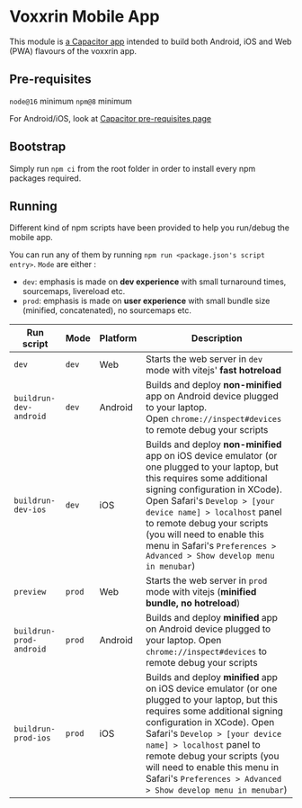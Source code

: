 # Voxxrin Mobile App

This module is [a Capacitor app](https://capacitorjs.com/) intended to build both Android, iOS and
Web (PWA) flavours of the voxxrin app.

## Pre-requisites

`node@16` minimum
`npm@8` minimum

For Android/iOS, look at [Capacitor pre-requisites page](https://capacitorjs.com/docs/getting-started/environment-setup)

## Bootstrap

Simply run `npm ci` from the root folder in order to install every npm packages required.

## Running

Different kind of npm scripts have been provided to help you run/debug the mobile app.

You can run any of them by running `npm run <package.json's script entry>`.
`Mode` are either :
- `dev`: emphasis is made on **dev experience** with small turnaround times, sourcemaps, livereload etc.
- `prod`: emphasis is made on **user experience** with small bundle size (minified, concatenated), no sourcemaps etc.

| Run script              | Mode   | Platform | Description                                                                                                                                                                                                                                                                                                                                                          |
|-------------------------|--------|----------|----------------------------------------------------------------------------------------------------------------------------------------------------------------------------------------------------------------------------------------------------------------------------------------------------------------------------------------------------------------------|
| `dev`                   | `dev`  | Web      | Starts the web server in `dev` mode with vitejs' **fast hotreload**                                                                                                                                                                                                                                                                                                  |
| `buildrun-dev-android`  | `dev`  | Android  | Builds and deploy **non-minified** app on Android device plugged to your laptop. <br/>Open `chrome://inspect#devices` to remote debug your scripts                                                                                                                                                                                                                   |
| `buildrun-dev-ios`      | `dev`  | iOS      | Builds and deploy **non-minified** app on iOS device emulator (or one plugged to your laptop, but this requires some additional signing configuration in XCode). Open Safari's `Develop > [your device name] > localhost` panel to remote debug your scripts (you will need to enable this menu in Safari's `Preferences > Advanced > Show develop menu in menubar`) |
| `preview`               | `prod` | Web      | Starts the web server in `prod` mode with vitejs (**minified bundle, no hotreload**)                                                                                                                                                                                                                                                                                 |
| `buildrun-prod-android` | `prod` | Android  | Builds and deploy **minified** app on Android device plugged to your laptop. Open `chrome://inspect#devices` to remote debug your scripts                                                                                                                                                                                                                            |
| `buildrun-prod-ios`     | `prod` | iOS      | Builds and deploy **minified** app on iOS device emulator (or one plugged to your laptop, but this requires some additional signing configuration in XCode). Open Safari's `Develop > [your device name] > localhost` panel to remote debug your scripts (you will need to enable this menu in Safari's `Preferences > Advanced > Show develop menu in menubar`)     |
